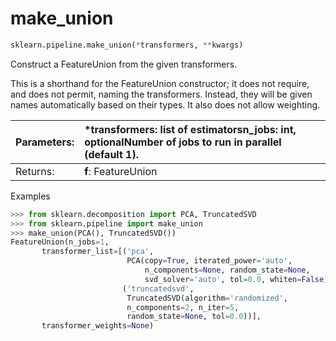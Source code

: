 # make\_union

```python
sklearn.pipeline.make_union(*transformers, **kwargs)
```

Construct a FeatureUnion from the given transformers.

This is a shorthand for the FeatureUnion constructor; it does not require, and does not permit, naming the transformers. Instead, they will be given names automatically based on their types. It also does not allow weighting.

| Parameters: | **\*transformers**: list of estimators**n\_jobs**: int, optionalNumber of jobs to run in parallel \(default 1\). |
| :--- | :--- |
| Returns: | **f**: FeatureUnion |

Examples

```python
>>> from sklearn.decomposition import PCA, TruncatedSVD
>>> from sklearn.pipeline import make_union
>>> make_union(PCA(), TruncatedSVD())    
FeatureUnion(n_jobs=1,
       transformer_list=[('pca',
                          PCA(copy=True, iterated_power='auto',
                              n_components=None, random_state=None,
                              svd_solver='auto', tol=0.0, whiten=False)),
                         ('truncatedsvd',
                          TruncatedSVD(algorithm='randomized',
                          n_components=2, n_iter=5,
                          random_state=None, tol=0.0))],
       transformer_weights=None)
```

